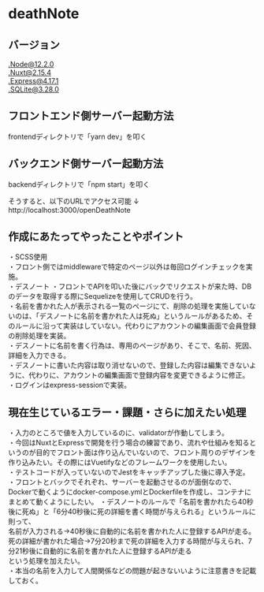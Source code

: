 # deathNote
## バージョン
.Node@12.2.0<br />
.Nuxt@2.15.4<br />
.Express@4.17.1<br />
.SQLite@3.28.0

## フロントエンド側サーバー起動方法
frontendディレクトリで「yarn dev」を叩く

## バックエンド側サーバー起動方法
backendディレクトリで「npm start」を叩く

そうすると、以下のURLでアクセス可能
↓
http://localhost:3000/openDeathNote

## 作成にあたってやったことやポイント
・SCSS使用<br />
・フロント側ではmiddlewareで特定のページ以外は毎回ログインチェックを実施。<br />
・デスノート
・フロントでAPIを叩いた後にバックでリクエストが来た時、DBのデータを取得する際にSequelizeを使用してCRUDを行う。<br />
・名前を書かれた人が表示される一覧のページにて、削除の処理を実施していないのは、「デスノートに名前を書かれた人は死ぬ」というルールがあるため、そのルールに沿って実装はしていない。代わりにアカウントの編集画面で会員登録の削除処理を実装。<br />
・デスノートに名前を書く行為は、専用のページがあり、そこで、名前、死因、詳細を入力できる。<br />
・デスノートに書いた内容は取り消せないので、登録した内容は編集できないように、代わりに、アカウントの編集画面で登録内容を変更できるように修正。
・ログインはexpress-sessionで実装。

## 現在生じているエラー・課題・さらに加えたい処理
・入力のところで値を入力しているのに、validatorが作動してしまう。<br/>
・今回はNuxtとExpressで開発を行う場合の練習であり、流れや仕組みを知るというのが目的でフロント面は作り込んでいないので、フロント周りのデザインを作り込みたい。その際にはVuetifyなどのフレームワークを使用したい。<br/>
・テストコードが入っていないのでJestをキャッチアップした後に導入予定。<br/>
・フロントとバックでそれぞれ、サーバーを起動させるのが面倒なので、Dockerで動くようにdocker-compose.ymlとDockerfileを作成し、コンテナにまとめて動くようにしたい。
・デスノートのルールで「名前を書かれたら40秒後に死ぬ」と「6分40秒後に死の詳細を書く時間が与えられる」というルールに則って、<br/>
名前が入力される→40秒後に自動的に名前を書かれた人に登録するAPIが走る。<br />
死の詳細が書かれた場合→7分20秒まで死の詳細を入力する時間が与えられ、7分21秒後に自動的に名前を書かれた人に登録するAPIが走る<br/>
という処理を加えたい。<br />
・本当の名前を入力して人間関係などの問題が起きないいように注意書きを記載しておく。<br />
